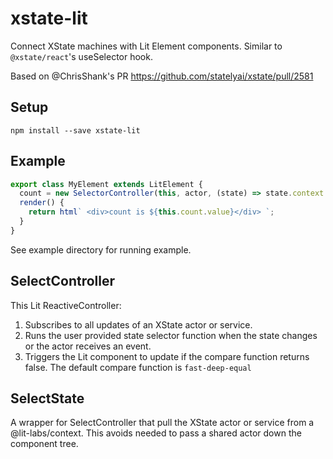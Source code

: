 # xstate-lit

Connect XState machines with Lit Element components. Similar to `@xstate/react`'s useSelector hook.

Based on @ChrisShank's PR https://github.com/statelyai/xstate/pull/2581

## Setup

`npm install --save xstate-lit`

## Example

```ts
export class MyElement extends LitElement {
  count = new SelectorController(this, actor, (state) => state.context.count);
  render() {
    return html` <div>count is ${this.count.value}</div> `;
  }
}
```

See example directory for running example.

## SelectController

This Lit ReactiveController:

1. Subscribes to all updates of an XState actor or service.
1. Runs the user provided state selector function when the state changes or the actor receives an event.
1. Triggers the Lit component to update if the compare function returns false. The default compare function is `fast-deep-equal`

## SelectState

A wrapper for SelectController that pull the XState actor or service from a @lit-labs/context. This avoids needed to pass a shared actor down the component tree.
